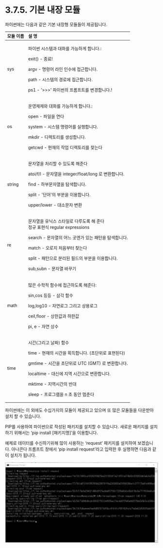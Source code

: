 # 3.7.5. 	 기본 내장 모듈

파이썬에는 다음과 같은 기본 내장형 모듈들이 제공됩니다.

<table>
  <thead>
    <tr>
      <th style="text-align:left">&#xBAA8;&#xB4C8; &#xC774;&#xB984;</th>
      <th style="text-align:left">&#xC124; &#xBA85;</th>
    </tr>
  </thead>
  <tbody>
    <tr>
      <td style="text-align:left">sys</td>
      <td style="text-align:left">
        <p>&#xD30C;&#xC774;&#xC36C; &#xC2DC;&#xC2A4;&#xD15C;&#xACFC; &#xB300;&#xD654;&#xB97C;
          &#xAC00;&#xB2A5;&#xD558;&#xAC8C; &#xD569;&#xB2C8;&#xB2E4;.:</p>
        <p>exit() - &#xC885;&#xB8CC;!</p>
        <p>argv - &#xBA85;&#xB839;&#xC5B4; &#xB77C;&#xC778; &#xC778;&#xC218;&#xC5D0;
          &#xC811;&#xADFC;&#xD569;&#xB2C8;&#xB2E4;.</p>
        <p>path - &#xC2DC;&#xC2A4;&#xD15C;&#xC758; &#xACBD;&#xB85C;&#xC5D0; &#xC811;&#xADFC;&#xD569;&#xB2C8;&#xB2E4;.</p>
        <p>ps1 - &apos;&gt;&gt;&gt;&apos; &#xD30C;&#xC774;&#xC36C;&#xC758; &#xD504;&#xB86C;&#xD504;&#xD2B8;&#xB97C;
          &#xBCC0;&#xACBD;&#xD569;&#xB2C8;&#xB2E4;.!</p>
      </td>
    </tr>
    <tr>
      <td style="text-align:left">os</td>
      <td style="text-align:left">
        <p>&#xC6B4;&#xC601;&#xCCB4;&#xC81C;&#xC640; &#xB300;&#xD654;&#xB97C; &#xAC00;&#xB2A5;&#xD558;&#xAC8C;
          &#xD569;&#xB2C8;&#xB2E4;.:</p>
        <p>open - &#xD30C;&#xC77C;&#xC744; &#xC5F0;&#xB2E4;</p>
        <p>system - &#xC2DC;&#xC2A4;&#xD15C; &#xBA85;&#xB839;&#xC5B4;&#xB97C; &#xC2E4;&#xD589;&#xD569;&#xB2C8;&#xB2E4;.</p>
        <p>mkdir - &#xB514;&#xB809;&#xD1A0;&#xB9AC;&#xB97C; &#xC0DD;&#xC131;&#xD569;&#xB2C8;&#xB2E4;.</p>
        <p>getcwd - &#xD604;&#xC7AC;&#xC758; &#xC791;&#xC5C5; &#xB514;&#xB809;&#xD1A0;&#xB9AC;&#xB97C;
          &#xCC3E;&#xB294;&#xB2E4;</p>
      </td>
    </tr>
    <tr>
      <td style="text-align:left">string</td>
      <td style="text-align:left">
        <p>&#xBB38;&#xC790;&#xC5F4;&#xC744; &#xCC98;&#xB9AC;&#xD560; &#xC218; &#xC788;&#xB3C4;&#xB85D;
          &#xD574;&#xC900;&#xB2E4;</p>
        <p>atoi/f/l - &#xBB38;&#xC790;&#xC5F4;&#xC744; integer/float/long &#xB85C;
          &#xBCC0;&#xD658;&#xD569;&#xB2C8;&#xB2E4;.</p>
        <p>find - &#xD558;&#xBD80;&#xBB38;&#xC790;&#xC5F4;&#xC744; &#xD0D0;&#xC0C9;&#xD569;&#xB2C8;&#xB2E4;.</p>
        <p>split - &apos;&#xB2E8;&#xC5B4;&apos;&#xC758; &#xBD80;&#xBD84;&#xC744;
          &#xC774;&#xC6A9;&#xD569;&#xB2C8;&#xB2E4;.</p>
        <p>upper/lower - &#xB300;&#xC18C;&#xBB38;&#xC790; &#xBCC0;&#xD658;</p>
      </td>
    </tr>
    <tr>
      <td style="text-align:left">re</td>
      <td style="text-align:left">
        <p>&#xBB38;&#xC790;&#xC5F4;&#xC744; &#xC720;&#xB2C9;&#xC2A4; &#xC2A4;&#xD0C0;&#xC77C;&#xB85C;
          &#xB2E4;&#xB8E8;&#xB3C4;&#xB85D; &#xD574; &#xC900;&#xB2E4;
          <br />&#xC815;&#xADDC; &#xD45C;&#xD604;&#xC2DD; regular expressions</p>
        <p>search - &#xBB38;&#xC790;&#xC5F4;&#xC758; &#xC5B4;&#xB290; &#xACF3;&#xC5D4;&#xAC00;
          &#xC788;&#xB294; &#xD328;&#xD134;&#xC744; &#xD0D0;&#xC0C9;&#xD569;&#xB2C8;&#xB2E4;.</p>
        <p>match - &#xC624;&#xB85C;&#xC9C0; &#xCC98;&#xC74C;&#xBD80;&#xD130; &#xCC3E;&#xB294;&#xB2E4;</p>
        <p>split - &#xD328;&#xD134;&#xC73C;&#xB85C; &#xBD84;&#xB9AC;&#xB41C; &#xD544;&#xB4DC;&#xC758;
          &#xBD80;&#xBD84;&#xC744; &#xC774;&#xC6A9;&#xD569;&#xB2C8;&#xB2E4;.</p>
        <p>sub,subn - &#xBB38;&#xC790;&#xC5F4; &#xBC14;&#xAFB8;&#xAE30;</p>
      </td>
    </tr>
    <tr>
      <td style="text-align:left">math</td>
      <td style="text-align:left">
        <p>&#xB9CE;&#xC740; &#xC218;&#xD559;&#xC801; &#xD568;&#xC218;&#xC5D0; &#xC811;&#xADFC;&#xD558;&#xB3C4;&#xB85D;
          &#xD574;&#xC900;&#xB2E4;:</p>
        <p>sin,cos &#xB4F1;&#xB4F1; - &#xC0BC;&#xAC01; &#xD568;&#xC218;</p>
        <p>log,log10 - &#xC790;&#xC5F0;&#xB85C;&#xADF8; &#xADF8;&#xB9AC;&#xACE0;
          &#xC0C1;&#xC6A9;&#xB85C;&#xADF8;</p>
        <p>ceil,floor - &#xC0C1;&#xD55C;&#xAC12;&#xACFC; &#xD558;&#xD55C;&#xAC12;</p>
        <p>pi, e - &#xC790;&#xC5F0; &#xC0C1;&#xC218;</p>
      </td>
    </tr>
    <tr>
      <td style="text-align:left">time</td>
      <td style="text-align:left">
        <p>&#xC2DC;&#xAC04;(&#xADF8;&#xB9AC;&#xACE0; &#xB0A0;&#xC9DC;) &#xD568;&#xC218;</p>
        <p>time - &#xD604;&#xC7AC;&#xC758; &#xC2DC;&#xAC04;&#xC744; &#xD68D;&#xB4DD;&#xD569;&#xB2C8;&#xB2E4;.
          (&#xCD08;&#xB2E8;&#xC704;&#xB85C; &#xD45C;&#xD604;&#xB41C;&#xB2E4;)</p>
        <p>gmtime - &#xC2DC;&#xAC04;&#xC744; &#xCD08;&#xB2E8;&#xC704;&#xB85C; UTC
          (GMT) &#xB85C; &#xBCC0;&#xD658;&#xD569;&#xB2C8;&#xB2E4;.</p>
        <p>localtime - &#xB300;&#xC2E0;&#xC5D0; &#xC9C0;&#xC5ED; &#xC2DC;&#xAC04;&#xC73C;&#xB85C;
          &#xBCC0;&#xD658;&#xD569;&#xB2C8;&#xB2E4;.</p>
        <p>mktime - &#xC9C0;&#xC5ED;&#xC2DC;&#xAC04;&#xC758; &#xBC18;&#xB300;</p>
        <p>sleep - &#xD504;&#xB85C;&#xADF8;&#xB7A8;&#xC744; n &#xCD08; &#xB3D9;&#xC548;
          &#xBA48;&#xCD98;&#xB2E4;</p>
      </td>
    </tr>
  </tbody>
</table>파이썬에는 이 외에도 수십가지의 모듈이 제공되고 있으며 또 많은 모듈들을 다운받아 설치 할 수 있습니다.

PIP를 사용하여 파이썬으로 작성된 패키지를 설치할 수 있습니다. 새로운 패키지를 설치하기 위해서는 ‘pip install \[패키지명\]’을 이용합니다. 

예제로 데이터를 수신하기위해 많이 사용하는 ‘request’ 패키지를 설치하여 보겠습니다. 아나콘다 프롬프트 창에서 ‘pip install request’라고 입력한 후 실행하면 다음과 같이 설치가 됩니다. 

![](../../.gitbook/assets/3750.png)

